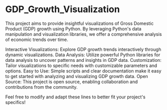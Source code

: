 # GDP_Growth_Visualization
This project aims to provide insightful visualizations of Gross Domestic Product (GDP) growth using Python. By leveraging Python's data manipulation and visualization libraries, we offer a comprehensive analysis of economic trends over time.

Interactive Visualizations: Explore GDP growth trends interactively through dynamic visualizations.
Data Analysis: Utilize powerful Python libraries for data analysis to uncover patterns and insights in GDP data.
Customization: Tailor visualizations to specific needs with customizable parameters and options.
Easy to Use: Simple scripts and clear documentation make it easy to get started with analyzing and visualizing GDP growth data.
Open Source: This project is open source, enabling collaboration and contributions from the community.

Feel free to modify and adapt these lines to better fit your project's specifics!





